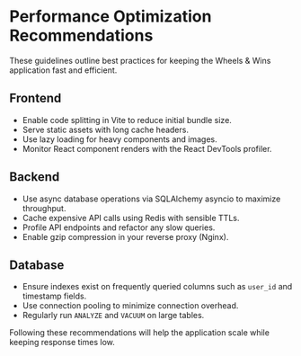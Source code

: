 # Performance Optimization Recommendations

These guidelines outline best practices for keeping the Wheels & Wins application fast and efficient.

## Frontend
- Enable code splitting in Vite to reduce initial bundle size.
- Serve static assets with long cache headers.
- Use lazy loading for heavy components and images.
- Monitor React component renders with the React DevTools profiler.

## Backend
- Use async database operations via SQLAlchemy asyncio to maximize throughput.
- Cache expensive API calls using Redis with sensible TTLs.
- Profile API endpoints and refactor any slow queries.
- Enable gzip compression in your reverse proxy (Nginx).

## Database
- Ensure indexes exist on frequently queried columns such as `user_id` and timestamp fields.
- Use connection pooling to minimize connection overhead.
- Regularly run `ANALYZE` and `VACUUM` on large tables.

Following these recommendations will help the application scale while keeping response times low.
